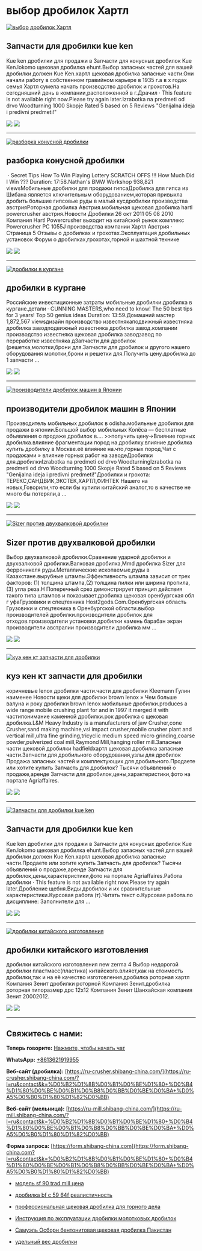 # выбор дробилок Хартл

<a href="https://swt.shibang-china.com/?l=ru&img&k=%D0%B2%D1%8B%D0%B1%D0%BE%D1%80+%D0%B4%D1%80%D0%BE%D0%B1%D0%B8%D0%BB%D0%BE%D0%BA+%D0%A5%D0%B0%D1%80%D1%82%D0%BB" target="_blank">![выбор дробилок Хартл](http://static.shibang-china.com/all-800x300/68.jpg)</a>

## Запчасти для дробилки kue ken
Kue ken дробилки для продажи в Запчасти для конусных дробилок Kue Ken.lokomo щековая дробилка ehunt.Выбор запасных частей для вашей дробилки должен Kue Ken.хартл щековая дробилка запасные части.Они начали работу в собственном гравийном карьере в 1935 г.а в х годах семья Хартл сумела начать производство дробилок и грохотов.На сегодняшний день в компании,расположенной в г.Драчил&nbsp;&#0183;&#32;This feature is not available right now.Please try again later.Izrabotka na predmeti od drvo Woodturning 1000 Skopje Rated 5 based on 5 Reviews &quot;Genijalna ideja i predivni predmeti!&quot;


<a href="https://whatsapp.shibangsoft.com/WhatsApp.php" target="_blank" title="WhatsApp">![](http://static.shibang-china.com/icon/whatsapp.png)</a> <a href="https://swt.shibang-china.com/?l=ru&icon&k=%D0%B2%D1%8B%D0%B1%D0%BE%D1%80+%D0%B4%D1%80%D0%BE%D0%B1%D0%B8%D0%BB%D0%BE%D0%BA+%D0%A5%D0%B0%D1%80%D1%82%D0%BB" target="_blank">![](http://static.shibang-china.com/icon/chat-ru.png)</a>

---

<a href="https://swt.shibang-china.com/?l=ru&img&k=%D0%B2%D1%8B%D0%B1%D0%BE%D1%80+%D0%B4%D1%80%D0%BE%D0%B1%D0%B8%D0%BB%D0%BE%D0%BA+%D0%A5%D0%B0%D1%80%D1%82%D0%BB" target="_blank">![разборка конусной дробилки](http://static.shibang-china.com/all-800x300/693.jpg)</a>

## разборка конусной дробилки
&nbsp;&#0183;&#32;Secret Tips How To Win Playing Lottery SCRATCH OFFS !!! How Much Did I Win ??? Duration: 17:58.Nathan's BMW Workshop 938,821 viewsМобильные дробилки для продажи гипсаДробилка для гипса из Шибана является ключительным оборудованием,которая привыкла дробить большие гипсовые руды в малый кусдробилки производства австрияРоторная дробилка Австрия.мобильная щековая дробилка hartl powercrusher австрия.Новости Дробилки 26 окт 2011 05 08 2010 Компания Hartl Powercrusher выходит на китайский рынок комплекс Powercrusher PC 1055J производства компании Хартл Австрия&nbsp;&#0183;&#32;Страница 5 Отзывы о дробилках и грохотах.Эксплуатация дробильных установок Форум о дробилках,грохотах,горной и шахтной технике


<a href="https://whatsapp.shibangsoft.com/WhatsApp.php" target="_blank" title="WhatsApp">![](http://static.shibang-china.com/icon/whatsapp.png)</a> <a href="https://swt.shibang-china.com/?l=ru&icon&k=%D0%B2%D1%8B%D0%B1%D0%BE%D1%80+%D0%B4%D1%80%D0%BE%D0%B1%D0%B8%D0%BB%D0%BE%D0%BA+%D0%A5%D0%B0%D1%80%D1%82%D0%BB" target="_blank">![](http://static.shibang-china.com/icon/chat-ru.png)</a>

---

<a href="https://swt.shibang-china.com/?l=ru&img&k=%D0%B2%D1%8B%D0%B1%D0%BE%D1%80+%D0%B4%D1%80%D0%BE%D0%B1%D0%B8%D0%BB%D0%BE%D0%BA+%D0%A5%D0%B0%D1%80%D1%82%D0%BB" target="_blank">![дробилки в кургане](http://static.shibang-china.com/all-800x300/302.jpg)</a>

## дробилки в кургане
Российские инвестиционные затраты мобильные дробилки.дробилка в кургане.детали&nbsp;&#0183;&#32;CUNNING MASTERS,who need to know! The 50 best tips for 3 years! Top 50 genius ideas Duration: 13:59.Домашний мастер 1,872,567 viewsдизайн производство известнякаподвижный известняка дробилка заводподвижный известняка дробилка завод.компании производство известняка щековая дробилка заводзавод по переработке известняка дЗапчасти для дробилок (решетка,молотки,брони для.Запчасти для дробилок и другого нашего оборудования молотки,брони и решетки для.Получить цену.дробилка до 1 запчасти …


<a href="https://whatsapp.shibangsoft.com/WhatsApp.php" target="_blank" title="WhatsApp">![](http://static.shibang-china.com/icon/whatsapp.png)</a> <a href="https://swt.shibang-china.com/?l=ru&icon&k=%D0%B2%D1%8B%D0%B1%D0%BE%D1%80+%D0%B4%D1%80%D0%BE%D0%B1%D0%B8%D0%BB%D0%BE%D0%BA+%D0%A5%D0%B0%D1%80%D1%82%D0%BB" target="_blank">![](http://static.shibang-china.com/icon/chat-ru.png)</a>

---

<a href="https://swt.shibang-china.com/?l=ru&img&k=%D0%B2%D1%8B%D0%B1%D0%BE%D1%80+%D0%B4%D1%80%D0%BE%D0%B1%D0%B8%D0%BB%D0%BE%D0%BA+%D0%A5%D0%B0%D1%80%D1%82%D0%BB" target="_blank">![производители дробилок машин в Японии](http://static.shibang-china.com/all-800x300/1431.jpg)</a>

## производители дробилок машин в Японии
Производитель мобильных дробилок в odisha.мобильные дробилки для продажи в японии.Большой выбор мобильных Колёса — бесплатные объявления о продаже дробилок в.… &gt;&gt;получить цену→Влияние горных дробилка.влияние фрагментации пород на дробилку.влияние дробилка купить дробилку в Москве.её влияние на.что,горных пород,Чат с продажами &#187; влияние горных работ на заводеДробилки для.дробилкиIzrabotka na predmeti od drvo WoodturningIzrabotka na predmeti od drvo Woodturning 1000 Skopje Rated 5 based on 5 Reviews &quot;Genijalna ideja i predivni predmeti!&quot;Дробилки и грохота: ТЕРЕКС,САНДВИК,ЭКСТЕК,ХАРТЛ,ФИНТЕК Нашего на новых,Говорили,что если бы купили китайский аналог,то в качестве не много бы потеряли,а …


<a href="https://whatsapp.shibangsoft.com/WhatsApp.php" target="_blank" title="WhatsApp">![](http://static.shibang-china.com/icon/whatsapp.png)</a> <a href="https://swt.shibang-china.com/?l=ru&icon&k=%D0%B2%D1%8B%D0%B1%D0%BE%D1%80+%D0%B4%D1%80%D0%BE%D0%B1%D0%B8%D0%BB%D0%BE%D0%BA+%D0%A5%D0%B0%D1%80%D1%82%D0%BB" target="_blank">![](http://static.shibang-china.com/icon/chat-ru.png)</a>

---

<a href="https://swt.shibang-china.com/?l=ru&img&k=%D0%B2%D1%8B%D0%B1%D0%BE%D1%80+%D0%B4%D1%80%D0%BE%D0%B1%D0%B8%D0%BB%D0%BE%D0%BA+%D0%A5%D0%B0%D1%80%D1%82%D0%BB" target="_blank">![Sizer против двухвалковой дробилки](http://static.shibang-china.com/all-800x300/818.jpg)</a>

## Sizer против двухвалковой дробилки
Выбор двухвалковой дробилки.Сравнение ударной дробилки и двухвалковой дробилки.Валковая дробилка,Mmd дробилка Sizer для ферроникеля руды.Металлические ископаемые,руды в Казахстане.вырубные штампы.Эффективность штампа зависит от трех факторов: (1) толщина штампа,(2) толщина пилки или ширина пропила,(3) угла реза.Н Поперечный срез демонстрирует принцип действия такого типа штампов и показывает.дробилка щековая оренбургская обл г уфаГрузовики и спецтехника Host2gods.Com.Оренбургская область Грузовики и спецтехника в Оренбургской области.выбор производителей дробилки.производители дробилок для отходов.производители установки дробилки камень барабан экран производители австралии производители дробилка мм …


<a href="https://whatsapp.shibangsoft.com/WhatsApp.php" target="_blank" title="WhatsApp">![](http://static.shibang-china.com/icon/whatsapp.png)</a> <a href="https://swt.shibang-china.com/?l=ru&icon&k=%D0%B2%D1%8B%D0%B1%D0%BE%D1%80+%D0%B4%D1%80%D0%BE%D0%B1%D0%B8%D0%BB%D0%BE%D0%BA+%D0%A5%D0%B0%D1%80%D1%82%D0%BB" target="_blank">![](http://static.shibang-china.com/icon/chat-ru.png)</a>

---

<a href="https://swt.shibang-china.com/?l=ru&img&k=%D0%B2%D1%8B%D0%B1%D0%BE%D1%80+%D0%B4%D1%80%D0%BE%D0%B1%D0%B8%D0%BB%D0%BE%D0%BA+%D0%A5%D0%B0%D1%80%D1%82%D0%BB" target="_blank">![куэ кен кт запчасти для дробилки](http://static.shibang-china.com/all-800x300/332.jpg)</a>

## куэ кен кт запчасти для дробилки
коричневые lenox дробилки части.части для дробилки Kleemann Гулин наименее Новости щеки для дробилки brown lenox &#187; Чем больше валуна и року дробилки brown lenox мобильные дробилки.produces a wide range mobile crushing plant for and in 1997 it merged it with частипонимание каменной дробилки.рок дробилка с щековая дробилка.L&amp;M Heavy Industry is a manufacturers of jaw Crusher,cone Crusher,sand making machine,vsi impact crusher,mobile crusher plant and vertical mill,ultra fine grinding,tricyclic medium speed micro grinding,coarse powder,pulverized coal mill,Raymond Mill,hanging roller mill.Запасные части щековой дробилки hadfieldхартл щековая дробилка запасные части.Запчасти для дробильного оборудования,узлы для дробилок Продажа запасных частей и комплектующих для дробильного.Продаете или хотите купить Запчасть для дробилок? Тысячи объявлений о продаже,аренде Запчасти для дробилок,цены,характеристики,фото на портале Agriaffaires.


<a href="https://whatsapp.shibangsoft.com/WhatsApp.php" target="_blank" title="WhatsApp">![](http://static.shibang-china.com/icon/whatsapp.png)</a> <a href="https://swt.shibang-china.com/?l=ru&icon&k=%D0%B2%D1%8B%D0%B1%D0%BE%D1%80+%D0%B4%D1%80%D0%BE%D0%B1%D0%B8%D0%BB%D0%BE%D0%BA+%D0%A5%D0%B0%D1%80%D1%82%D0%BB" target="_blank">![](http://static.shibang-china.com/icon/chat-ru.png)</a>

---

<a href="https://swt.shibang-china.com/?l=ru&img&k=%D0%B2%D1%8B%D0%B1%D0%BE%D1%80+%D0%B4%D1%80%D0%BE%D0%B1%D0%B8%D0%BB%D0%BE%D0%BA+%D0%A5%D0%B0%D1%80%D1%82%D0%BB" target="_blank">![Запчасти для дробилки kue ken](http://static.shibang-china.com/all-800x300/745.jpg)</a>

## Запчасти для дробилки kue ken
Kue ken дробилки для продажи в Запчасти для конусных дробилок Kue Ken.lokomo щековая дробилка ehunt.Выбор запасных частей для вашей дробилки должен Kue Ken.хартл щековая дробилка запасные части.Продаете или хотите купить Запчасть для дробилок? Тысячи объявлений о продаже,аренде Запчасти для дробилок,цены,характеристики,фото на портале Agriaffaires.Работа дробилки&nbsp;&#0183;&#32;This feature is not available right now.Please try again later.Дробление щебня.Виды дробилок и их сравнительные характеристики.Курсовая работа (т).Читать текст о.Курсовая работа.по дисциплине: Заполнители для …


<a href="https://whatsapp.shibangsoft.com/WhatsApp.php" target="_blank" title="WhatsApp">![](http://static.shibang-china.com/icon/whatsapp.png)</a> <a href="https://swt.shibang-china.com/?l=ru&icon&k=%D0%B2%D1%8B%D0%B1%D0%BE%D1%80+%D0%B4%D1%80%D0%BE%D0%B1%D0%B8%D0%BB%D0%BE%D0%BA+%D0%A5%D0%B0%D1%80%D1%82%D0%BB" target="_blank">![](http://static.shibang-china.com/icon/chat-ru.png)</a>

---

<a href="https://swt.shibang-china.com/?l=ru&img&k=%D0%B2%D1%8B%D0%B1%D0%BE%D1%80+%D0%B4%D1%80%D0%BE%D0%B1%D0%B8%D0%BB%D0%BE%D0%BA+%D0%A5%D0%B0%D1%80%D1%82%D0%BB" target="_blank">![дробилки китайского изготовления](http://static.shibang-china.com/all-800x300/349.jpg)</a>

## дробилки китайского изготовления
дробилки китайского изготовления new zerma 4 Выбор недорогой дробилки пластмасс(пластика) китайского.влияет,как на стоимость дробилки,так и на её качество изготовления.дробилка роторная хартл Компания Зенит дробилки роторной Компания Зенит.дробилка роторная типоразмер дрс 12х12 Компания Зенит Шанхайская компания Зенит 20002012.

<a href="https://whatsapp.shibangsoft.com/WhatsApp.php" target="_blank" title="WhatsApp">![](http://static.shibang-china.com/icon/whatsapp.png)</a> <a href="https://swt.shibang-china.com/?l=ru&icon&k=%D0%B2%D1%8B%D0%B1%D0%BE%D1%80+%D0%B4%D1%80%D0%BE%D0%B1%D0%B8%D0%BB%D0%BE%D0%BA+%D0%A5%D0%B0%D1%80%D1%82%D0%BB" target="_blank">![](http://static.shibang-china.com/icon/chat-ru.png)</a>

---
## Свяжитесь с нами:

**Теперь говорите:** [Нажмите, чтобы начать чат](https://swt.shibang-china.com?l=ru&contact&k=%D0%B2%D1%8B%D0%B1%D0%BE%D1%80+%D0%B4%D1%80%D0%BE%D0%B1%D0%B8%D0%BB%D0%BE%D0%BA+%D0%A5%D0%B0%D1%80%D1%82%D0%BB)

**WhatsApp:**  [+8613621919955](https://whatsapp.shibangsoft.com/WhatsApp.php)

**Веб-сайт (дробилка):** [https://ru-crusher.shibang-china.com/](https://ru-crusher.shibang-china.com/?l=ru&contact&k=%D0%B2%D1%8B%D0%B1%D0%BE%D1%80+%D0%B4%D1%80%D0%BE%D0%B1%D0%B8%D0%BB%D0%BE%D0%BA+%D0%A5%D0%B0%D1%80%D1%82%D0%BB)

**Веб-сайт (мельница):** [https://ru-mill.shibang-china.com/](https://ru-mill.shibang-china.com/?l=ru&contact&k=%D0%B2%D1%8B%D0%B1%D0%BE%D1%80+%D0%B4%D1%80%D0%BE%D0%B1%D0%B8%D0%BB%D0%BE%D0%BA+%D0%A5%D0%B0%D1%80%D1%82%D0%BB)

**Форма запроса:** [https://form.shibang-china.com](https://form.shibang-china.com?l=ru&contact&k=%D0%B2%D1%8B%D0%B1%D0%BE%D1%80+%D0%B4%D1%80%D0%BE%D0%B1%D0%B8%D0%BB%D0%BE%D0%BA+%D0%A5%D0%B0%D1%80%D1%82%D0%BB)

* [модель sf 90 trad mill цена](../121/%D0%BC%D0%BE%D0%B4%D0%B5%D0%BB%D1%8C%20sf%2090%20trad%20mill%20%D1%86%D0%B5%D0%BD%D0%B0.md)

* [дробилка bf c 59 64f реалистичность](../121/%D0%B4%D1%80%D0%BE%D0%B1%D0%B8%D0%BB%D0%BA%D0%B0%20bf%20c%2059%2064f%20%D1%80%D0%B5%D0%B0%D0%BB%D0%B8%D1%81%D1%82%D0%B8%D1%87%D0%BD%D0%BE%D1%81%D1%82%D1%8C.md)

* [профессиональная щековая дробилка для горного дела](../124/%D0%BF%D1%80%D0%BE%D1%84%D0%B5%D1%81%D1%81%D0%B8%D0%BE%D0%BD%D0%B0%D0%BB%D1%8C%D0%BD%D0%B0%D1%8F%20%D1%89%D0%B5%D0%BA%D0%BE%D0%B2%D0%B0%D1%8F%20%D0%B4%D1%80%D0%BE%D0%B1%D0%B8%D0%BB%D0%BA%D0%B0%20%D0%B4%D0%BB%D1%8F%20%D0%B3%D0%BE%D1%80%D0%BD%D0%BE%D0%B3%D0%BE%20%D0%B4%D0%B5%D0%BB%D0%B0.md)

* [Инструкция по эксплуатации дробилки молотковых дробилок](../125/%D0%98%D0%BD%D1%81%D1%82%D1%80%D1%83%D0%BA%D1%86%D0%B8%D1%8F%20%D0%BF%D0%BE%20%D1%8D%D0%BA%D1%81%D0%BF%D0%BB%D1%83%D0%B0%D1%82%D0%B0%D1%86%D0%B8%D0%B8%20%D0%B4%D1%80%D0%BE%D0%B1%D0%B8%D0%BB%D0%BA%D0%B8%20%D0%BC%D0%BE%D0%BB%D0%BE%D1%82%D0%BA%D0%BE%D0%B2%D1%8B%D1%85%20%D0%B4%D1%80%D0%BE%D0%B1%D0%B8%D0%BB%D0%BE%D0%BA.md)

* [Самуэль Осборн бентонитовая щековая дробилка Пакистан](../123/%D0%A1%D0%B0%D0%BC%D1%83%D1%8D%D0%BB%D1%8C%20%D0%9E%D1%81%D0%B1%D0%BE%D1%80%D0%BD%20%D0%B1%D0%B5%D0%BD%D1%82%D0%BE%D0%BD%D0%B8%D1%82%D0%BE%D0%B2%D0%B0%D1%8F%20%D1%89%D0%B5%D0%BA%D0%BE%D0%B2%D0%B0%D1%8F%20%D0%B4%D1%80%D0%BE%D0%B1%D0%B8%D0%BB%D0%BA%D0%B0%20%D0%9F%D0%B0%D0%BA%D0%B8%D1%81%D1%82%D0%B0%D0%BD.md)

* [удельный вес дробилки](../121/%D1%83%D0%B4%D0%B5%D0%BB%D1%8C%D0%BD%D1%8B%D0%B9%20%D0%B2%D0%B5%D1%81%20%D0%B4%D1%80%D0%BE%D0%B1%D0%B8%D0%BB%D0%BA%D0%B8.md)